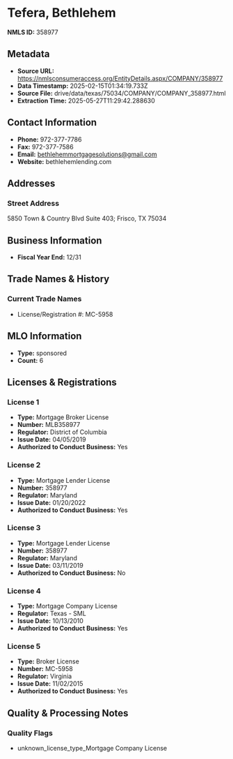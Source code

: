 # Tefera, Bethlehem

**NMLS ID:** 358977

## Metadata
- **Source URL:** https://nmlsconsumeraccess.org/EntityDetails.aspx/COMPANY/358977
- **Data Timestamp:** 2025-02-15T01:34:19.733Z
- **Source File:** drive/data/texas/75034/COMPANY/COMPANY_358977.html
- **Extraction Time:** 2025-05-27T11:29:42.288630

## Contact Information
- **Phone:** 972-377-7786
- **Fax:** 972-377-7586
- **Email:** bethlehemmortgagesolutions@gmail.com
- **Website:** bethlehemlending.com

## Addresses
### Street Address
5850 Town & Country Blvd Suite 403; Frisco, TX 75034

## Business Information
- **Fiscal Year End:** 12/31

## Trade Names & History
### Current Trade Names
- License/Registration #: MC-5958

## MLO Information
- **Type:** sponsored
- **Count:** 6

## Licenses & Registrations

### License 1
- **Type:** Mortgage Broker License
- **Number:** MLB358977
- **Regulator:** District of Columbia
- **Issue Date:** 04/05/2019
- **Authorized to Conduct Business:** Yes

### License 2
- **Type:** Mortgage Lender License
- **Number:** 358977
- **Regulator:** Maryland
- **Issue Date:** 01/20/2022
- **Authorized to Conduct Business:** Yes

### License 3
- **Type:** Mortgage Lender License
- **Number:** 358977
- **Regulator:** Maryland
- **Issue Date:** 03/11/2019
- **Authorized to Conduct Business:** No

### License 4
- **Type:** Mortgage Company License
- **Regulator:** Texas - SML
- **Issue Date:** 10/13/2010
- **Authorized to Conduct Business:** Yes

### License 5
- **Type:** Broker License
- **Number:** MC-5958
- **Regulator:** Virginia
- **Issue Date:** 11/02/2015
- **Authorized to Conduct Business:** Yes

## Quality & Processing Notes
### Quality Flags
- unknown_license_type_Mortgage Company License
